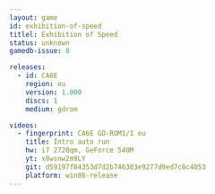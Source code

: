```yaml
---
layout: game
id: exhibition-of-speed
titlel: Exhibition of Speed
status: unknown
gamedb-issue: 0

releases:
  - id: CA6E
    region: eu
    version: 1.000
    discs: 1
    medium: gdrom

videos:
  - fingerprint: CA6E GD-ROM1/1 eu
    title: Intro auto run
    hw: i7 2720qm, GeForce 540M
    yt: x8wsnw2m9LY
    git: d59197f84353d7d2b746383e9277d9ed7c8c4053
    platform: win86-release
---
```

